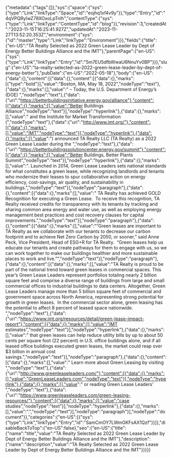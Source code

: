 {"metadata":{"tags":[]},"sys":{"space":{"sys":{"type":"Link","linkType":"Space","id":"eojhq1xf4v9y"}},"type":"Entry","id":"4qVPQRyIwZ78XOxoLpTnlh","contentType":{"sys":{"type":"Link","linkType":"ContentType","id":"blog"}},"revision":3,"createdAt":"2023-11-15T16:25:41.927Z","updatedAt":"2023-11-27T13:52:20.353Z","environment":{"sys":{"id":"master","type":"Link","linkType":"Environment"}}},"fields":{"title":{"en-US":"TA Realty Selected as 2022 Green Lease Leader by Dept of Energy Better Buildings Alliance and the IMT"},"parentPage":{"en-US":{"sys":{"type":"Link","linkType":"Entry","id":"5m7EU5dfbWwaU6NnuYv0BP"}}},"slug":{"en-US":"ta-realty-selected-as-2022-green-lease-leader-by-dept-of-energy-better"},"pubDate":{"en-US":"2022-05-18"},"body":{"en-US":{"data":{},"content":[{"data":{},"content":[{"data":{},"marks":[{"type":"bold"}],"value":"Boston, MA, May 18, 2022","nodeType":"text"},{"data":{},"marks":[],"value":" – Today, the U.S. Department of Energy’s (DOE) ","nodeType":"text"},{"data":{"uri":"https://betterbuildingsinitiative.energy.gov/alliance"},"content":[{"data":{},"marks":[],"value":"Better Buildings Alliance","nodeType":"text"}],"nodeType":"hyperlink"},{"data":{},"marks":[],"value":" and the Institute for Market Transformation (","nodeType":"text"},{"data":{"uri":"http://www.imt.org/"},"content":[{"data":{},"marks":[],"value":"IMT","nodeType":"text"}],"nodeType":"hyperlink"},{"data":{},"marks":[],"value":") announced TA Realty LLC (TA Realty) as a 2022 Green Lease Leader during the ","nodeType":"text"},{"data":{"uri":"https://betterbuildingssolutioncenter.energy.gov/summit"},"content":[{"data":{},"marks":[],"value":"Better Buildings, Better Plants Summit","nodeType":"text"}],"nodeType":"hyperlink"},{"data":{},"marks":[],"value":". Launched in 2014, Green Lease Leaders sets national standards for what constitutes a green lease, while recognizing landlords and tenants who modernize their leases to spur collaborative action on energy efficiency, cost-savings, air quality, and sustainability in buildings.","nodeType":"text"}],"nodeType":"paragraph"},{"data":{},"content":[{"data":{},"marks":[],"value":" TA Realty has achieved GOLD Recognition for executing a Green Lease.  To receive this recognition, TA Realty received credits for transparency with its tenants by tracking and sharing common area energy and water use, as well as employing energy management best practices and cost recovery clauses for capital improvements.","nodeType":"text"}],"nodeType":"paragraph"},{"data":{},"content":[{"data":{},"marks":[],"value":"“Green leases are important to TA Realty as we collaborate with our tenants to decrease our carbon footprint and to achieve Net Zero Carbon by 2050, or sooner,” said Anne Peck, Vice President, Head of ESG+R for TA Realty.  “Green leases help us educate our tenants and create pathways for them to engage with us, so we can work together to make our buildings healthier and more sustainable places to work and live.”","nodeType":"text"}],"nodeType":"paragraph"},{"data":{},"content":[{"data":{},"marks":[],"value":"TA Realty is proud to be part of the national trend toward green leases in commercial spaces. This year’s Green Lease Leaders represent portfolios totaling nearly 2 billion square feet and comprise a diverse range of buildings from large and small commercial offices to industrial buildings to data centers. Altogether, Green Lease Leaders manage more than 5 billion square feet of commercial and government space across North America, representing strong potential for growth in green leases.  In the commercial sector alone, green leasing has the potential to affect 8 percent of leased space nationwide. ","nodeType":"text"},{"data":{"uri":"https://www.imt.org/resources/detail/green-lease-impact-report"},"content":[{"data":{},"marks":[],"value":"IMT estimates","nodeType":"text"}],"nodeType":"hyperlink"},{"data":{},"marks":[],"value":" that green leases can help reduce utility bills by up to about 50 cents per square foot (22 percent) in U.S. office buildings alone, and if all leased office buildings executed green leases, the market could reap over $3 billion in annual cost savings.","nodeType":"text"}],"nodeType":"paragraph"},{"data":{},"content":[{"data":{},"marks":[],"value":" Learn more about Green Leasing by visiting ","nodeType":"text"},{"data":{"uri":"http://www.greenleaseleaders.com/"},"content":[{"data":{},"marks":[],"value":"GreenLeaseLeaders.com","nodeType":"text"}],"nodeType":"hyperlink"},{"data":{},"marks":[],"value":" or reading Green Lease Leaders’ ","nodeType":"text"},{"data":{"uri":"https://www.greenleaseleaders.com/green-leasing-resources/"},"content":[{"data":{},"marks":[],"value":"case studies","nodeType":"text"}],"nodeType":"hyperlink"},{"data":{},"marks":[],"value":".","nodeType":"text"}],"nodeType":"paragraph"}],"nodeType":"document"}},"categories":{"en-US":[{"sys":{"type":"Link","linkType":"Entry","id":"SamCmOY7LWmGKFsAX1Qzf"}}]},"disableBackToTop":{"en-US":false},"seo":{"en-US":{"title":{"name":"title","value":"TA Realty Selected as 2022 Green Lease Leader by Dept of Energy Better Buildings Alliance and the IMT"},"description":{"name":"description","value":"TA Realty Selected as 2022 Green Lease Leader by Dept of Energy Better Buildings Alliance and the IMT"}}}}}